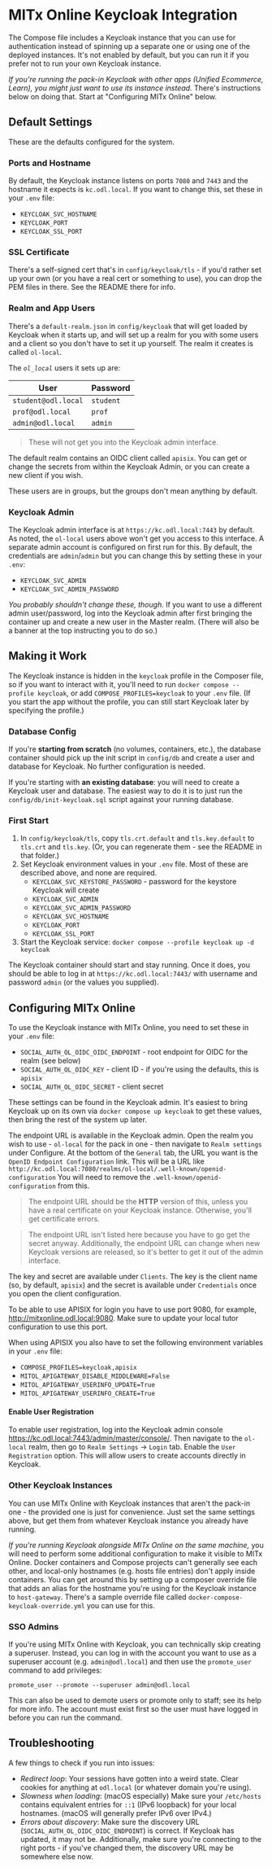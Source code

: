 # MITx Online Keycloak Integration

The Compose file includes a Keycloak instance that you can use for authentication instead of spinning up a separate one or using one of the deployed instances. It's not enabled by default, but you can run it if you prefer not to run your own Keycloak instance.

_If you're running the pack-in Keycloak with other apps (Unified Ecommerce, Learn), you might just want to use its instance instead._ There's instructions below on doing that. Start at "Configuring MITx Online" below.

## Default Settings

These are the defaults configured for the system.

### Ports and Hostname

By default, the Keycloak instance listens on ports `7080` and `7443` and the hostname it expects is `kc.odl.local`. If you want to change this, set these in your `.env` file:

- `KEYCLOAK_SVC_HOSTNAME`
- `KEYCLOAK_PORT`
- `KEYCLOAK_SSL_PORT`

### SSL Certificate

 There's a self-signed cert that's in `config/keycloak/tls` - if you'd rather set up your own (or you have a real cert or something to use), you can drop the PEM files in there. See the README there for info.

### Realm and App Users

There's a `default-realm.json` in `config/keycloak` that will get loaded by Keycloak when it starts up, and will set up a realm for you with some users and a client so you don't have to set it up yourself. The realm it creates is called `ol-local`.

The _`ol_local`_ users it sets up are:

| User | Password |
|---|---|
| `student@odl.local` | `student` |
| `prof@odl.local` | `prof` |
| `admin@odl.local` | `admin` |

> These will not get you into the Keycloak admin interface.

The default realm contains an OIDC client called `apisix`. You can get or change the secrets from within the Keycloak Admin, or you can create a new client if you wish.

These users are in groups, but the groups don't mean anything by default.

### Keycloak Admin

The Keycloak admin interface is at `https://kc.odl.local:7443` by default. As noted, the `ol-local` users above won't get you access to this interface. A separate admin account is configured on first run for this. By default, the credentials are `admin`/`admin` but you can change this by setting these in your `.env`:
- `KEYCLOAK_SVC_ADMIN`
- `KEYCLOAK_SVC_ADMIN_PASSWORD`

_You probably shouldn't change these, though._ If you want to use a different admin user/password, log into the Keycloak admin after first bringing the container up and create a new user in the Master realm. (There will also be a banner at the top instructing you to do so.)

## Making it Work

The Keycloak instance is hidden in the `keycloak` profile in the Composer file, so if you want to interact with it, you'll need to run `docker compose --profile keycloak`, or add `COMPOSE_PROFILES=keycloak` to your `.env` file. (If you start the app without the profile, you can still start Keycloak later by specifying the profile.)

### Database Config

If you're **starting from scratch** (no volumes, containers, etc.), the database container should pick up the init script in `config/db` and create a user and database for Keycloak. No further configuration is needed.

If you're starting with **an existing database**: you will need to create a Keycloak user and database. The easiest way to do it is to just run the `config/db/init-keycloak.sql` script against your running database.

### First Start

1. In `config/keycloak/tls`, copy `tls.crt.default` and `tls.key.default` to `tls.crt` and `tls.key`. (Or, you can regenerate them - see the README in that folder.)
2. Set Keycloak environment values in your `.env` file. Most of these are described above, and none are required.
   - `KEYCLOAK_SVC_KEYSTORE_PASSWORD` - password for the keystore Keycloak will create
   - `KEYCLOAK_SVC_ADMIN`
   - `KEYCLOAK_SVC_ADMIN_PASSWORD`
   - `KEYCLOAK_SVC_HOSTNAME`
   - `KEYCLOAK_PORT`
   - `KEYCLOAK_SSL_PORT`
3. Start the Keycloak service: `docker compose --profile keycloak up -d keycloak`

The Keycloak container should start and stay running. Once it does, you should be able to log in at `https://kc.odl.local:7443/` with username and password `admin` (or the values you supplied).

## Configuring MITx Online

To use the Keycloak instance with MITx Online, you need to set these in your `.env` file:

- `SOCIAL_AUTH_OL_OIDC_OIDC_ENDPOINT` - root endpoint for OIDC for the realm (see below)
- `SOCIAL_AUTH_OL_OIDC_KEY` - client ID - if you're using the defaults, this is `apisix`
- `SOCIAL_AUTH_OL_OIDC_SECRET` - client secret

These settings can be found in the Keycloak admin. It's easiest to bring Keycloak up on its own via `docker compose up keycloak` to get these values, then bring the rest of the system up later.

The endpoint URL is available in the Keycloak admin. Open the realm you wish to use - `ol-local` for the pack in one - then navigate to `Realm settings` under Configure. At the bottom of the `General` tab, the URL you want is the `OpenID Endpoint Configuration` link. This will be a URL like `http://kc.odl.local:7080/realms/ol-local/.well-known/openid-configuration` You will need to remove the `.well-known/openid-configuration` from this.

> The endpoint URL should be the **HTTP** version of this, unless you have a real certificate on your Keycloak instance. Otherwise, you'll get certificate errors.

> The endpoint URL isn't listed here because you have to go get the secret anyway. Additionally, the endpoint URL can change when new Keycloak versions are released, so it's better to get it out of the admin interface.

The key and secret are available under `Clients`. The key is the client name (so, by default, `apisix`) and the secret is available under `Credentials` once you open the client configuration.

To be able to use APISIX for login you have to use port 9080, for example, http://mitxonline.odl.local:9080.
Make sure to update your local tutor configuration to use this port.

When using APISIX you also have to set the following environment variables in your `.env` file:
- `COMPOSE_PROFILES=keycloak,apisix`
- `MITOL_APIGATEWAY_DISABLE_MIDDLEWARE=False`
- `MITOL_APIGATEWAY_USERINFO_UPDATE=True`
- `MITOL_APIGATEWAY_USERINFO_CREATE=True`

#### Enable User Registration
To enable user registration, log into the Keycloak admin console https://kc.odl.local:7443/admin/master/console/.
Then navigate to the `ol-local` realm, then go to `Realm Settings` -> `Login` tab. Enable the `User Registration` option. This will allow users to create accounts directly in Keycloak.

### Other Keycloak Instances

You can use MITx Online with Keycloak instances that aren't the pack-in one - the provided one is just for convenience. Just set the same settings above, but get them from whatever Keycloak instance you already have running.

_If you're running Keycloak alongside MITx Online on the same machine,_ you will need to perform some additional configuration to make it visible to MITx Online. Docker containers and Compose projects can't generally see each other, and local-only hostnames (e.g. hosts file entries) don't apply inside containers. You can get around this by setting up a composer override file that adds an alias for the hostname you're using for the Keycloak instance to `host-gateway`. There's a sample override file called `docker-compose-keycloak-override.yml` you can use for this.

### SSO Admins

If you're using MITx Online with Keycloak, you can technically skip creating a superuser. Instead, you can log in with the account you want to use as a superuser account (e.g. `admin@odl.local`) and then use the `promote_user` command to add privileges:

`promote_user --promote --superuser admin@odl.local`

This can also be used to demote users or promote only to staff; see its help for more info. The account must exist first so the user must have logged in before you can run the command.

## Troubleshooting

A few things to check if you run into issues:

- _Redirect loop_: Your sessions have gotten into a weird state. Clear cookies for anything at `odl.local` (or whatever domain you're using).
- _Slowness when loading_: (macOS especially) Make sure your `/etc/hosts` contains equivalent entries for `::1` (IPv6 loopback) for your local hostnames. (macOS will generally prefer IPv6 over IPv4.)
- _Errors about discovery_: Make sure the discovery URL (`SOCIAL_AUTH_OL_OIDC_OIDC_ENDPOINT`) is correct. If Keycloak has updated, it may not be. Additionally, make sure you're connecting to the right ports - if you've changed them, the discovery URL may be somewhere else now.
